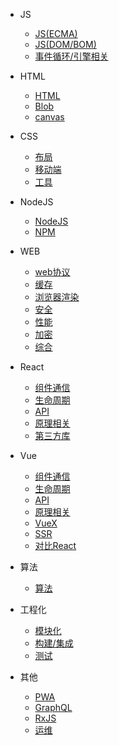 
- JS

  - [JS(ECMA)](js/ecma.md)
  - [JS(DOM/BOM)](js/dom.md)
  - [事件循环/引擎相关](js/engine.md)

- HTML

  - [HTML](html/html.md)
  - [Blob](html/blob.md)
  - [canvas](html/canvas.md)

- CSS

  - [布局](css/layout.md)
  - [移动端](css/mobile.md)
  - [工具](css/tools.md)

- NodeJS

  - [NodeJS](node/node.md)
  - [NPM](node/npm.md)

- WEB

  - [web协议](web/protocol.md)
  - [缓存](web/cache.md)
  - [浏览器渲染](web/browser.md)
  - [安全](web/safe.md)
  - [性能](web/performance.md)
  - [加密](web/encode.md)
  - [综合](web/summary.md)

- React

  - [组件通信](react/communication.md)
  - [生命周期](react/lifecycle.md)
  - [API](react/api.md)
  - [原理相关](react/principle.md)
  - [第三方库](react/third-party.md)

- Vue

  - [组件通信](vue/communication.md)
  - [生命周期](vue/lifecycle.md)
  - [API](vue/api.md)
  - [原理相关](vue/principle.md)
  - [VueX](vue/vuex.md)
  - [SSR](vue/ssr.md)
  - [对比React](vue/diff.md)

- 算法

  - [算法](algorithm/algorithm.md)

- 工程化

  - [模块化](engineer/module.md)
  - [构建/集成](engineer/build.md)
  - [测试](engineer/test.md)

- 其他

  - [PWA](others/pwa.md)
  - [GraphQL](others/graphql.md)
  - [RxJS](others/rxjs.md)
  - [运维](others/ops.md)

